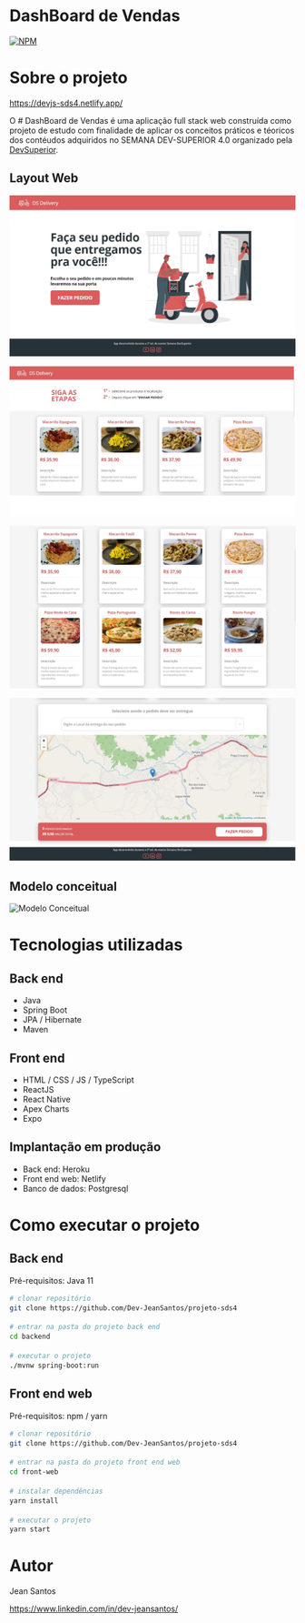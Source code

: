 # DashBoard de Vendas
[![NPM](https://img.shields.io/npm/l/react)](https://github.com/Dev-JeanSantos/ds-delivery/blob/main/LICENSE) 

# Sobre o projeto

https://devjs-sds4.netlify.app/

O # DashBoard de Vendas é uma aplicação full stack web construída como projeto de estudo com finalidade de aplicar os conceitos práticos e téoricos dos contéudos adquiridos no SEMANA DEV-SUPERIOR 4.0 organizado pela [DevSuperior](https://devsuperior.com "Site da DevSuperior").

## Layout Web

![Web 1](https://github.com/Dev-JeanSantos/assets/blob/main/dsdelivery/home.jpg)

![Web 2](https://github.com/Dev-JeanSantos/assets/blob/main/dsdelivery/menu3.jpg)

![Web 3](https://github.com/Dev-JeanSantos/assets/blob/main/dsdelivery/menu%204.jpg)

![Web 4](https://github.com/Dev-JeanSantos/assets/blob/main/dsdelivery/mapa.jpg)


## Modelo conceitual
![Modelo Conceitual](https://raw.githubusercontent.com/devsuperior/sds2/master/assets/modelo-conceitual.png)

# Tecnologias utilizadas
## Back end
- Java
- Spring Boot
- JPA / Hibernate
- Maven
## Front end
- HTML / CSS / JS / TypeScript
- ReactJS
- React Native
- Apex Charts
- Expo
## Implantação em produção
- Back end: Heroku
- Front end web: Netlify
- Banco de dados: Postgresql

# Como executar o projeto

## Back end
Pré-requisitos: Java 11

```bash
# clonar repositório
git clone https://github.com/Dev-JeanSantos/projeto-sds4

# entrar na pasta do projeto back end
cd backend

# executar o projeto
./mvnw spring-boot:run
```

## Front end web
Pré-requisitos: npm / yarn

```bash
# clonar repositório
git clone https://github.com/Dev-JeanSantos/projeto-sds4

# entrar na pasta do projeto front end web
cd front-web

# instalar dependências
yarn install

# executar o projeto
yarn start
```

# Autor

Jean Santos

https://www.linkedin.com/in/dev-jeansantos/
